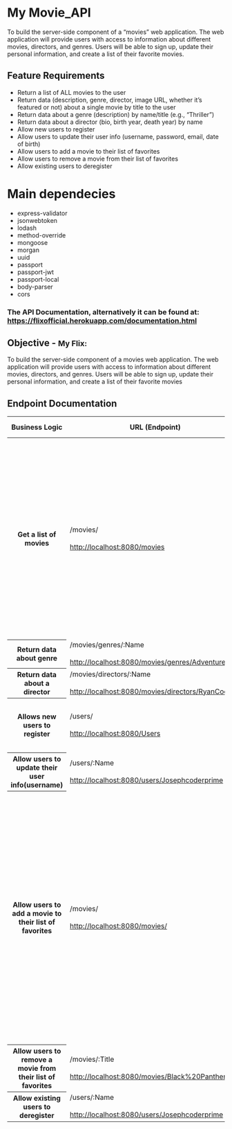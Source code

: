 # My Movie_API
To build the server-side component of a “movies” web application. The web
application will provide users with access to information about different
movies, directors, and genres. Users will be able to sign up, update their
personal information, and create a list of their favorite movies.

## Feature Requirements
* Return a list of ALL movies to the user
* Return data (description, genre, director, image URL, whether it’s featured or not) about a
single movie by title to the user
* Return data about a genre (description) by name/title (e.g., “Thriller”)
* Return data about a director (bio, birth year, death year) by name
* Allow new users to register
* Allow users to update their user info (username, password, email, date of birth)
* Allow users to add a movie to their list of favorites
* Allow users to remove a movie from their list of favorites
* Allow existing users to deregister

# Main dependecies
* express-validator
* jsonwebtoken
* lodash
* method-override
* mongoose
* morgan
* uuid
* passport
* passport-jwt
* passport-local
* body-parser
* cors

### The API Documentation, alternatively it can be found at: https://flixofficial.herokuapp.com/documentation.html

<body>
  <div>
    <h2 class="display-5 mx-2">
      Objective -
      <small class="text-muted">My Flix:</small>
    </h2>
  </div>
  <!---------------------------------------------------------------------------->
  <section>
    <p class="mx-2">To build the server-side component of a movies web application. The web application will provide
      users with
      access to information about different movies, directors, and genres. Users will be able to sign up, update their
      personal information, and create a list of their favorite movies</p>
  </section>
  <!---------------------------------------------------------------------------->
  <h2 class="display-5 mx-2">Endpoint Documentation</h2>
  <table class="table table-bordered table-hover table-sm mx-2">
    <thead class="thead-dark">
      <tr>
        <th scope="col">Business Logic</th>
        <th scope="col">URL (Endpoint)</th>
        <th scope="col">HTTP Method</th>
        <th scope="col">Request body data format</th>
        <th scope="col">Response body data format</th>
      </tr>
    </thead>
    <!---------------------------------------------------------------------------->
    <tr>
      <th scope="row">Get a list of movies</th>
      <td>/movies/<br> <br>
        <a href="http://localhost:8080/movies" class="link-primary">http://localhost:8080/movies</a>
      </td>
      <td>GET</td>
      <td>None</td>
      <td>A JSON response with the movie database as an object. Example: <br>
        { <br>
        title: 'Jumanji: The Next Level', <br>
        director: { <br>
        name:'Jake Kasdan', <br>
        birthYear:'October 28, 1974 (age 46)', <br>
        location:'Detroit, Michigan, U.S.', <br>
        occupation:'Director , producer , screenwriter , actor', <br>
        spouse:'Inara George',<br>
        children: 3, <br>
        parent:'Lawrence Kasdan', <br>
        relatives: 'Jonathan Kasdan (brother)',<br>
        }, <br>
        genre: ['adventure'], <br>
        runningTime:'123 minutes', <br>
        country:'United States', <br>
        language:'English', <br>
        releaseDate:'December 13, 2019',<br>
        image:'https://static.wikia.nocookie.net/jumanji/images/2/25/Jumanji_The_Next_Level_Final_Poster.jpg/revision/latest?cb=20191031164106',
        <br>
        budget:'$132 million', <br>
        boxOffice:'$800.1 million' <br>
        },</td>
    </tr>
    <!---------------------------------------------------------------------------->
    <tr>
      <th scope="row">Return data about genre</th>
      <td>/movies/genres/:Name <br> <br>
        <a href="http://localhost:8080/movies/genres/Adventure"
          class="link-primary">http://localhost:8080/movies/genres/Adventure</a>
      </td>
      <td>GET</td>
      <td>None</td>
      <td>A description showing the genre of the movie.</td>
    </tr>
    <!---------------------------------------------------------------------------->
    <tr>
      <th scope="row">Return data about a director</th>
      <td>/movies/directors/:Name <br> <br>
        <a href="http://localhost:8080/movies/directors/RyanCoogler" class="link-primary">
          http://localhost:8080/movies/directors/RyanCoogler</a>
      </td>
      <td>GET</td>
      <td>None</td>
      <td>A description showing the information of a director.</td>
    </tr>
    <!---------------------------------------------------------------------------->
    <tr>
      <th scope="row">Allows new users to register</th>
      <td>/users/ <br> <br>
        <a href="http://localhost:8080/Users" class="link-primary"> http://localhost:8080/Users</a>
      </td>
      <td>POST</td>
      <td>A JSON object storing the data of the new user <strong>e.g</strong> <br>
        { <br>
        "name": "Josephcoderprime", <br>
        "email": "Josephcoderprime@outlook.com", <br>
        }
      </td>
      <td>A JSON storing the new added user, plus the ID <br>
        {<br>
        "name": "Josephcoderprime", <br>
        "email": "Josephcoderprime@outlook.com", <br>
        <mark>"id": "45133854-caf8-4775-bc84-482d142ebb00"</mark><br>
        }
      </td>
    </tr>
    <!---------------------------------------------------------------------------->
    <tr>
      <th scope="row">Allow users to update their user info(username)</th>
      <td>/users/:Name <br> <br>
        <a href="http://localhost:8080/users/Josephcoderprime"
          class="link-primary">http://localhost:8080/users/Josephcoderprime</a>
      </td>
      <td>PUT</td>
      <td>None</td>
      <td>A confirmation message stating that the update was successful</td>
    </tr>
    <!---------------------------------------------------------------------------->
    <tr>
      <th scope="row">Allow users to add a movie to their list of favorites</th>
      <td>/movies/ <br> <br>
        <a href="http://localhost:8080/movies/" class="link-primary"> http://localhost:8080/movies/</a>
      </td>
      <td>POST</td>
      <td>A JSON object storing the data about the movie to add: <br>
        { <br>
        "title": "Wanda Vision", <br>
        "director": { <br>
        "name": "Jac Schaeffer", <br>
        "birthYear": "1978 (age 42)", <br>
        "location": "United States", <br>
        "occupation": "Writer, Filmmaker", <br>
        "spouse": "Not available", <br>
        "children": "Not available", <br>
        "parents": "Not available", <br>
        "relatives": "Not available" <br>
        }, <br>
        "genre": [ <br>
        "Action", <br>
        "Comedy", <br>
        "Drama" <br>
        ], <br>
        "runningTime": "5h 50min", <br>
        "country": "United States", <br>
        "language": "English", <br>
        "releaseDate": "January 15 –March 5, 2021", <br>
        "image":
        "https://static.wikia.nocookie.net/marvelcinematicuniverse/images/1/11/WandaVision_Poster.jpg/revision/latest?cb=20200921011227",
        <br>
        "budget": "Not available", <br>
        "boxOffice": "Not available" <br>
        },</td>
      <td> A JSON object storing the data about the movie that was added successfully, plus the ID: <br>
        { <br>
        "title": "Wanda Vision", <br>
        "director": { <br>
        "name": "Jac Schaeffer", <br>
        "birthYear": "1978 (age 42)", <br>
        "location": "United States", <br>
        "occupation": "Writer, Filmmaker", <br>
        "spouse": "Not available", <br>
        "children": "Not available", <br>
        "parents": "Not available", <br>
        "relatives": "Not available" <br>
        }, <br>
        "genre": [ <br>
        "Action", <br>
        "Comedy", <br>
        "Drama" <br>
        ], <br>
        "runningTime": "5h 50min", <br>
        "country": "United States", <br>
        "language": "English", <br>
        "releaseDate": "January 15 –March 5, 2021", <br>
        "image":
        "https://static.wikia.nocookie.net/marvelcinematicuniverse/images/1/11/WandaVision_Poster.jpg/revision/latest?cb=20200921011227",
        <br>
        "budget": "Not available", <br>
        "boxOffice": "Not available" <br>
        <mark>"id" e024ff6d-d69b-4f91-be0f-dcafcf188715</mark><br>
        }
      </td>
    </tr>
    <!---------------------------------------------------------------------------->
    <tr>
      <th scope="row">Allow users to remove a movie from their list of favorites</th>
      <td>/movies/:Title <br> <br>
        <a href="http://localhost:8080/movies/Black%20Panther"
          class="link-primary">http://localhost:8080/movies/Black%20Panther</a>
      </td>
      <td>DELETE</td>
      <td>None</td>
      <td>A message stating that the movie has successfully been removed</td>
    </tr>
    <!---------------------------------------------------------------------------->
    <tr>
      <th scope="row">Allow existing users to deregister</th>
      <td>/users/:Name <br> <br>
        <a href="http://localhost:8080/users/Josephcoderprime"
          class="link-primary">http://localhost:8080/users/Josephcoderprime</a>
      </td>
      <td>DELETE</td>
      <td>None</td>
      <td>A message stating that the users has successfully been removed</td>
    </tr>
    <!---------------------------------------------------------------------------->
  </table>
</body>


